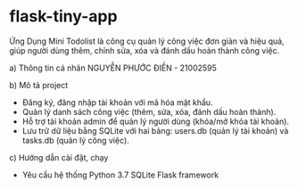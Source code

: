 # flask-tiny-app
Ứng Dụng Mini Todolist là công cụ quản lý công việc đơn giản và hiệu quả, giúp người dùng thêm, chỉnh sửa, xóa và đánh dấu hoàn thành công việc. 

a) Thông tin cá nhân
NGUYỄN PHƯỚC ĐIỀN - 21002595

b) Mô tả project
- Đăng ký, đăng nhập tài khoản với mã hóa mật khẩu.
- Quản lý danh sách công việc (thêm, sửa, xóa, đánh dấu hoàn thành).
- Hỗ trợ tài khoản admin để quản lý người dùng (khóa/mở khóa tài khoản).
- Lưu trữ dữ liệu bằng SQLite với hai bảng: users.db (quản lý tài khoản) và tasks.db (quản lý công việc).

c) Hướng dẫn cài đặt, chạy
- Yêu cầu hệ thống
Python 3.7
SQLite
Flask framework
